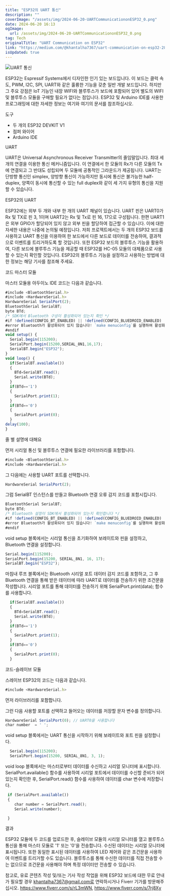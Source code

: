 ```yaml
---
title: "ESP32의 UART 통신"
description: ""
coverImage: "/assets/img/2024-06-20-UARTCommunicationonESP32_0.png"
date: 2024-06-20 16:13
ogImage: 
  url: /assets/img/2024-06-20-UARTCommunicationonESP32_0.png
tag: Tech
originalTitle: "UART Communication on ESP32"
link: "https://medium.com/@khantalha7367/uart-communication-on-esp32-28fd3df3b6eb"
isUpdated: true
---
```






![UART 통신](/assets/img/2024-06-20-UARTCommunicationonESP32_0.png)

ESP32는 Espressif Systems에서 디자인한 인기 있는 보드입니다. 이 보드는 클럭 속도, PWM, I2C, SPI, UART와 같은 훌륭한 기능을 갖춘 일반 개발 보드입니다. 하지만 그 주요 강점은 IoT 기능인 내장 WIFI와 블루투스가 보드에 포함되어 있어 별도의 WIFI 및 블루투스 모듈을 구매할 필요가 없다는 점입니다. ESP32 및 Arduino IDE를 사용한 프로그래밍에 대한 자세한 정보는 여기와 여기의 문서를 참조하십시오.

도구

- 두 개의 ESP32 DEVKIT V1
- 점퍼 와이어
- Arduino IDE

<div class="content-ad"></div>

UART

UART은 Universal Asynchronous Receiver Transmitter의 줄임말입니다. 최대 세 개의 연결을 이용한 통신 메커니즘입니다. 이 연결에서 한 모듈의 Rx가 다른 모듈의 Tx에 연결되고 그 반대도 성립되며 두 모듈에 공통적인 그라운드가 제공됩니다. UART는 단방향 통신인 simplex, 양방향 통신이 가능하지만 동시에 통신은 불가능한 half-duplex, 양쪽이 동시에 통신할 수 있는 full duplex와 같이 세 가지 유형의 통신을 지원할 수 있습니다.

ESP32의 UART

ESP32에는 외부 두 개와 내부 한 개의 UART 채널이 있습니다. UART 핀은 UART0가 Rx 및 TX로 핀 3, 1이며 UART2는 Rx 및 Tx로 핀 16, 17으로 구성됩니다. 한편 UART1은 외부 GPIO가 할당되어 있지 않고 외부 핀을 할당하여 접근할 수 있습니다. 이에 대한 자세한 내용은 나중에 논의될 예정입니다. 저희 프로젝트에서는 두 개의 ESP32 보드를 사용하고 UART 통신을 이용하여 한 보드에서 다른 보드로 데이터를 전송하여, 결과적으로 이벤트를 트리거하도록 할 것입니다. 또한 ESP32 보드의 블루투스 기능을 활용하여, 다른 보드에 블루투스 기능을 제공할 때 ESP32를 HC-05 모듈의 대체품으로 사용할 수 있는지 확인할 것입니다. ESP32의 블루투스 기능을 설정하고 사용하는 방법에 대한 정보는 해당 기사를 참조해 주세요.

<div class="content-ad"></div>

코드 마스터 모듈

마스터 모듈용 아두이노 IDE 코드는 다음과 같습니다.

```js
#include <BluetoothSerial.h>
#include <HardwareSerial.h>
HardwareSerial SerialPort(2);
BluetoothSerial SerialBT;
byte BTd;
/* SDK에서 Bluetooth 구성이 활성화되어 있는지 확인 */
#if !defined(CONFIG_BT_ENABLED) || !defined(CONFIG_BLUEDROID_ENABLED)
#error Bluetooth가 활성화되어 있지 않습니다! `make menuconfig`를 실행하여 활성화하십시오
#endif
void setup() {
  Serial.begin(115200);
  SerialPort.begin(15200,SERIAL_8N1,16,17);
  SerialBT.begin("ESP32");
}
void loop() {
  if(SerialBT.available())
  {
    BTd=SerialBT.read();
    Serial.write(BTd);
  }
  if(BTd=='1')
  {
    SerialPort.print(1);
  }
  if(BTd=='0')
  {
    SerialPort.print(0);
  }
delay(100);
}
```

줄 별 설명에 대해요

<div class="content-ad"></div>

먼저 시리얼 통신 및 블루투스 연결에 필요한 라이브러리를 포함합니다.

```js
#include <BluetoothSerial.h>
#include <HardwareSerial.h>
```

그 다음에는 사용할 UART 포트를 선택합니다.

```js
HardwareSerial SerialPort(2);
```

<div class="content-ad"></div>

그럼 SerialBT 인스턴스를 만들고 Bluetooth 연결 오류 감지 코드를 포함시킵니다.

```js
BluetoothSerial SerialBT;
byte BTd;
/* Bluetooth 설정이 SDK에서 활성화되어 있는지 확인합니다 */
#if !defined(CONFIG_BT_ENABLED) || !defined(CONFIG_BLUEDROID_ENABLED)
#error Bluetooth가 활성화되어 있지 않습니다! `make menuconfig`를 실행하여 활성화하세요
#endif
```

void setup 블록에서는 시리얼 통신을 초기화하여 보레이트와 핀을 설정하고, Bluetooth 연결을 설정합니다.

```js
Serial.begin(115200);
SerialPort.begin(15200, SERIAL_8N1, 16, 17);
SerialBT.begin("ESP32");
```

<div class="content-ad"></div>

마침내 루프 블록에서는 Bluetooth 시리얼 포트 데이터 감지 코드를 포함하고, 그 후 Bluetooth 연결을 통해 받은 데이터에 따라 UART로 데이터를 전송하기 위한 조건문을 작성합니다. 시리얼 포트를 통해 데이터를 전송하기 위해 SerialPort.print(data); 함수를 사용합니다.

```js
  if(SerialBT.available())
  {
    BTd=SerialBT.read();
    Serial.write(BTd);
  }
  if(BTd=='1')
  {
    SerialPort.print(1);
  }
  if(BTd=='0')
  {
    SerialPort.print(0);
  }
```

코드-슬레이브 모듈

스레이브 ESP32의 코드는 다음과 같습니다.

<div class="content-ad"></div>

```js
#include <HardwareSerial.h>
```

먼저 라이브러리를 포함합니다.

그런 다음 사용할 포트를 선택하고 들어오는 데이터를 저장할 문자 변수를 정의합니다.

<div class="content-ad"></div>

```js
HardwareSerial SerialPort(0); // UART0을 사용합니다
char number  = ' ';
```

void setup 블록에서는 UART 통신을 시작하기 위해 보레이트와 포트 핀을 설정합니다.

```js
  Serial.begin(115200);
  SerialPort.begin(15200, SERIAL_8N1, 3, 1);
```

void loop 블록에서는 마스터로부터 데이터를 수신하고 시리얼 모니터에 표시합니다. SerialPort.available() 함수를 사용하여 시리얼 포트에서 데이터를 수신할 준비가 되어 있는지 확인한 후, SerialPort.read() 함수를 사용하여 데이터를 char 변수에 저장합니다.

<div class="content-ad"></div>

```js
 if (SerialPort.available())
 {
    char number = SerialPort.read();
    Serial.write(number);

 }
```

결과

ESP32 모듈에 두 코드를 업로드한 후, 슬레이브 모듈의 시리얼 모니터를 열고 블루투스 통신을 통해 마스터 모듈로 '1' 또는 '0'을 전송합니다. 수신된 데이터는 시리얼 모니터에 표시됩니다. 또한 동일한 표시된 데이터를 사용하여 LED 제어와 같은 조건문을 사용하여 이벤트를 트리거할 수도 있습니다. 블루투스를 통해 수신한 데이터를 직접 전송할 수는 없으므로 조건문을 사용해야 하며 특정 데이터만 전송할 수 있습니다.

참고로, 유료 콘텐츠 작성 및/또는 기사 작성 작업을 위해 ESP32 보드에 대한 무료 안내가 필요할 경우 khantalha7367@gmail.com로 연락하시거나 Fiverr 기가를 방문해주십시오. https://www.fiverr.com/s/rL3mWN, https://www.fiverr.com/s/7rj8Xy

